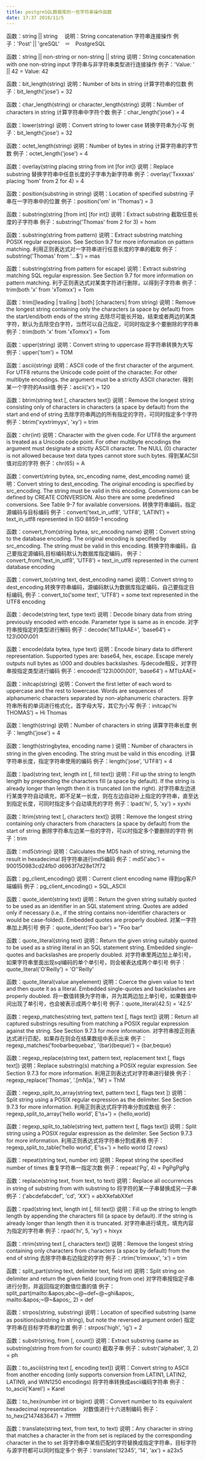```yaml
---
title: postgreSQL数据库的一些字符串操作函数
date: 17:37 2018/11/5
---
```



函数：string || string　
说明：String concatenation 字符串连接操作
例子：'Post' || 'greSQL'　＝　PostgreSQL



函数：string || non-string or non-string || string
说明：String concatenation with one non-string input 字符串与非字符串类型进行连接操作
例子：'Value: ' || 42 = Value: 42



函数：bit_length(string)
说明：Number of bits in string 计算字符串的位数
例子：bit_length('jose') = 32



函数：char_length(string) or character_length(string)
说明：Number of characters in string 计算字符串中字符个数
例子：char_length('jose') = 4



函数：lower(string)
说明：Convert string to lower case 转换字符串为小写
例子：bit_length('jose') = 32



函数：octet_length(string)
说明：Number of bytes in string 计算字符串的字节数
例子：octet_length('jose') = 4


函数：overlay(string placing string from int [for int])
说明：Replace substring 替换字符串中任意长度的子字串为新字符串
例子：overlay('Txxxxas' placing 'hom' from 2 for 4) = 4


函数：position(substring in string)
说明：Location of specified substring 子串在一字符串中的位置
例子：position('om' in 'Thomas') = 3


函数：substring(string [from int] [for int])
说明：Extract substring 截取任意长度的子字符串
例子：substring('Thomas' from 2 for 3) = hom


函数：substring(string from pattern)
说明：Extract substring matching POSIX regular expression. See Section 9.7 for more information on pattern matching. 利用正则表达式对一字符串进行任意长度的字串的截取
例子：substring('Thomas' from '...$') = mas


函数：substring(string from pattern for escape)
说明：Extract substring matching SQL regular expression. See Section 9.7 for more information on pattern matching. 利于正则表达式对某类字符进行删除，以得到子字符串
例子：trim(both 'x' from 'xTomxx') = Tom


函数：trim([leading | trailing | both] [characters] from string)
说明：Remove the longest string containing only the characters (a space by default) from the start/end/both ends of the string 去除尽可能长开始，结束或者两边的某类字符，默认为去除空白字符，当然可以自己指定，可同时指定多个要删除的字符串
例子：trim(both 'x' from 'xTomxx') = Tom


函数：upper(string)
说明：Convert string to uppercase 将字符串转换为大写
例子：upper('tom') = TOM


函数：ascii(string)
说明：ASCII code of the first character of the argument. For UTF8 returns the Unicode code point of the character. For other multibyte encodings. the argument must be a strictly ASCII character. 得到某一个字符的Assii值
例子：ascii('x') = 120


函数：btrim(string text [, characters text])
说明：Remove the longest string consisting only of characters in characters (a space by default) from the start and end of string 去除字符串两边的所有指定的字符，可同时指定多个字符
例子：btrim('xyxtrimyyx', 'xy') = trim


函数：chr(int)
说明：Character with the given code. For UTF8 the argument is treated as a Unicode code point. For other multibyte encodings the argument must designate a strictly ASCII character. The NULL (0) character is not allowed because text data types cannot store such bytes. 得到某ACSII值对应的字符
例子：chr(65) = A


函数：convert(string bytea, src_encoding name, dest_encoding name)
说明：Convert string to dest_encoding. The original encoding is specified by src_encoding. The string must be valid in this encoding. Conversions can be defined by CREATE CONVERSION. Also there are some predefined conversions. See Table 9-7 for available conversions. 转换字符串编码，指定源编码与目标编码
例子：convert('text_in_utf8', 'UTF8', 'LATIN1') = text_in_utf8 represented in ISO 8859-1 encoding


函数：convert_from(string bytea, src_encoding name)
说明：Convert string to the database encoding. The original encoding is specified by src_encoding. The string must be valid in this encoding. 转换字符串编码，自己要指定源编码,目标编码默认为数据库指定编码，
例子：convert_from('text_in_utf8', 'UTF8') = text_in_utf8 represented in the current database encoding


函数：convert_to(string text, dest_encoding name)
说明：Convert string to dest_encoding.转换字符串编码，源编码默认为数据库指定编码，自己要指定目标编码,
例子：convert_to('some text', 'UTF8') = some text represented in the UTF8 encoding


函数：decode(string text, type text)
说明：Decode binary data from string previously encoded with encode. Parameter type is same as in encode. 对字符串按指定的类型进行解码
例子：decode('MTIzAAE=', 'base64') = 123\000\001


函数：encode(data bytea, type text)
说明：Encode binary data to different representation. Supported types are: base64, hex, escape. Escape merely outputs null bytes as \000 and doubles backslashes. 与decode相反，对字符串按指定类型进行编码
例子：encode(E'123\\000\\001', 'base64') = MTIzAAE=


函数：initcap(string)
说明：Convert the first letter of each word to uppercase and the rest to lowercase. Words are sequences of alphanumeric characters separated by non-alphanumeric characters. 将字符串所有的单词进行格式化，首字母大写，其它为小写
例子：initcap('hi THOMAS') = Hi Thomas


函数：length(string)
说明：Number of characters in string 讲算字符串长度
例子：length('jose') = 4


函数：length(stringbytea, encoding name )
说明：Number of characters in string in the given encoding. The string must be valid in this encoding. 计算字符串长度，指定字符串使用的编码
例子：length('jose', 'UTF8') = 4


函数：lpad(string text, length int [, fill text])
说明：Fill up the string to length length by prepending the characters fill (a space by default). If the string is already longer than length then it is truncated (on the right). 对字符串左边进行某类字符自动填充，即不足某一长度，则在左边自动补上指定的字符串，直至达到指定长度，可同时指定多个自动填充的字符
例子：lpad('hi', 5, 'xy') = xyxhi


函数：ltrim(string text [, characters text])
说明：Remove the longest string containing only characters from characters (a space by default) from the start of string 删除字符串左边某一些的字符，可以时指定多个要删除的字符
例子：trim


函数：md5(string)
说明：Calculates the MD5 hash of string, returning the result in hexadecimal 将字符串进行md5编码
例子：md5('abc') = 900150983cd24fb0 d6963f7d28e17f72


函数：pg_client_encoding()
说明：Current client encoding name 得到pg客户端编码
例子：pg_client_encoding() = SQL_ASCII


函数：quote_ident(string text)
说明：Return the given string suitably quoted to be used as an identifier in an SQL statement string. Quotes are added only if necessary (i.e., if the string contains non-identifier characters or would be case-folded). Embedded quotes are properly doubled. 对某一字符串加上两引号
例子：quote_ident('Foo bar') = "Foo bar"


函数：quote_literal(string text)
说明：Return the given string suitably quoted to be used as a string literal in an SQL statement string. Embedded single-quotes and backslashes are properly doubled. 对字符串里两边加上单引号，如果字符串里面出现sql编码的单个单引号，则会被表达成两个单引号
例子：quote_literal('O\'Reilly') = 'O''Reilly'


函数：quote_literal(value anyelement)
说明：Coerce the given value to text and then quote it as a literal. Embedded single-quotes and backslashes are properly doubled. 将一数值转换为字符串，并为其两边加上单引号，如果数值中间出现了单引号，也会被表示成两个单引号
例子：quote_literal(42.5) = '42.5'


函数：regexp_matches(string text, pattern text [, flags text])
说明：Return all captured substrings resulting from matching a POSIX regular expression against the string. See Section 9.7.3 for more information. 对字符串按正则表达式进行匹配，如果存在则会在结果数组中表示出来
例子：regexp_matches('foobarbequebaz', '(bar)(beque)') = {bar,beque}


函数：regexp_replace(string text, pattern text, replacement text [, flags text])
说明：Replace substring(s) matching a POSIX regular expression. See Section 9.7.3 for more information. 利用正则表达式对字符串进行替换
例子：regexp_replace('Thomas', '.[mN]a.', 'M') = ThM


函数：regexp_split_to_array(string text, pattern text [, flags text ])
说明：Split string using a POSIX regular expression as the delimiter. See Section 9.7.3 for more information. 利用正则表达式将字符串分割成数组
例子：regexp_split_to_array('hello world', E'\\s+') = {hello,world}


函数：regexp_split_to_table(string text, pattern text [, flags text])
说明：Split string using a POSIX regular expression as the delimiter. See Section 9.7.3 for more information. 利用正则表达式将字符串分割成表格
例子：regexp_split_to_table('hello world', E'\\s+') =
hello
world
(2 rows)


函数：repeat(string text, number int)
说明：Repeat string the specified number of times 重复字符串一指定次数
例子：repeat('Pg', 4) = PgPgPgPg


函数：replace(string text, from text, to text)
说明：Replace all occurrences in string of substring from with substring to 将字符的某一子串替换成另一子串
例子：('abcdefabcdef', 'cd', 'XX') = abXXefabXXef


函数：rpad(string text, length int [, fill text])
说明：Fill up the string to length length by appending the characters fill (a space by default). If the string is already longer than length then it is truncated. 对字符串进行填充，填充内容为指定的字符串
例子：rpad('hi', 5, 'xy') = hixyx


函数：rtrim(string text [, characters text])
说明：Remove the longest string containing only characters from characters (a space by default) from the end of string
去除字符串右边指定的字符
例子：rtrim('trimxxxx', 'x') = trim


函数：split_part(string text, delimiter text, field int)
说明：Split string on delimiter and return the given field (counting from one)  对字符串按指定子串进行分割，并返回指定的数值位置的值
例子：split_part(mailto:&amp;apos;abc~@~def~@~ghi&amp;apos;, mailto:&amp;apos;~@~&amp;apos;, 2) = def


函数：strpos(string, substring)
说明：Location of specified substring (same as position(substring in string), but note the reversed argument order) 指定字符串在目标字符串的位置
例子：strpos('high', 'ig') = 2


函数：substr(string, from [, count])
说明：Extract substring (same as substring(string from from for count)) 截取子串
例子：substr('alphabet', 3, 2) = ph


函数：to_ascii(string text [, encoding text])
说明：Convert string to ASCII from another encoding (only supports conversion from LATIN1, LATIN2, LATIN9, and WIN1250 encodings) 将字符串转换成ascii编码字符串
例子：to_ascii('Karel') = Karel


函数：to_hex(number int or bigint)
说明：Convert number to its equivalent hexadecimal representation 　对数值进行十六进制编码
例子：to_hex(2147483647) = 7fffffff


函数：translate(string text, from text, to text)
说明：Any character in string that matches a character in the from set is replaced by the corresponding character in the to set 将字符串中某些匹配的字符替换成指定字符串，目标字符与源字符都可以同时指定多个
例子：translate('12345', '14', 'ax') = a23x5